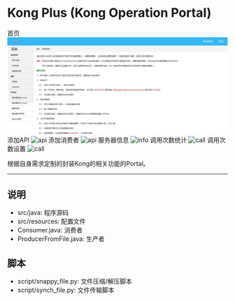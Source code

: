 # Kong Plus (Kong Operation Portal)

首页
![index](/img/index.jpg)
添加API
![api](/img/addapi.png)
添加消费者
![api](/img/addconsumer.png)
服务器信息
![info](/img/sinfo.png)
调用次数统计
![call](/img/count1.png)
调用次数设置
![call](/img/count2.png)

根据自身需求定制的封装Kong的相关功能的Portal。

------

## 说明
 - src/java: 程序源码
 - src/resources: 配置文件
 - Consumer.java: 消费者
 - ProducerFromFile.java: 生产者

## 脚本
 - script/snappy_file.py: 文件压缩/解压脚本
 - script/synch_file.py: 文件传输脚本
